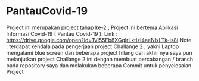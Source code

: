 # PantauCovid-19
Project ini merupakan project tahap ke-2 , Project ini bertema Aplikasi Informasi Covid-19 ( Pantau Covid-19 ).
Link : https://drive.google.com/open?id=1VI55Fb8XGqIrLktlzI4aeNlxLTk-is8i
Note : terdapat kendala pada pengerjaan project Challange 2 , yakni Laptop mengalami blue screen dan beberapa project hilang dan akhir nya 
saya pun melanjutkan project Challange 2 ini dengan membuat percabangan / branch pada repository saya dan melakukan beberapa Commit untuk penyelesaian Project
